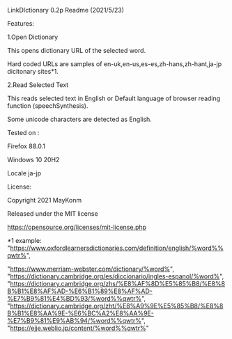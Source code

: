 LinkDIctionary 0.2p Readme  (2021/5/23)

Features:

1.Open Dictionary

 This opens dictionary URL of the selected word.
 
 Hard coded URLs are samples of en-uk,en-us,es-es,zh-hans,zh-hant,ja-jp dicitonary sites*1.

2.Read Selected Text

  This reads selected text in English or Default language of browser reading function (speechSynthesis).
  
  Some unicode characters are detected as English.


Tested on :

 Firefox 88.0.1
 
 Windows 10 20H2
 
 Locale ja-jp


License:

Copyright 2021 MayKonm

Released under the MIT license

https://opensource.org/licenses/mit-license.php




*1 example:
  "https://www.oxfordlearnersdictionaries.com/definition/english/%word%%qwtr%",

  "https://www.merriam-webster.com/dictionary/%word%",
  "https://dictionary.cambridge.org/es/diccionario/ingles-espanol/%word%",
  "https://dictionary.cambridge.org/zhs/%E8%AF%8D%E5%85%B8/%E8%8B%B1%E8%AF%AD-%E6%B1%89%E8%AF%AD-%E7%B9%81%E4%BD%93/%word%%qwtr%",
  "https://dictionary.cambridge.org/zht/%E8%A9%9E%E5%85%B8/%E8%8B%B1%E8%AA%9E-%E6%BC%A2%E8%AA%9E-%E7%B9%81%E9%AB%94/%word%%qwtr%",
  "https://ejje.weblio.jp/content/%word%%qwtr%"
